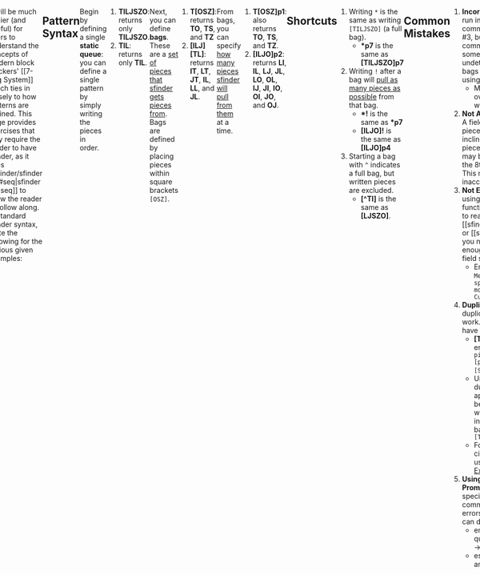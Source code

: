 ```yaml
---
title: "Parameter: Patterns"
tags:
- Guide
- Sfinder Parameter
- Solution Finder
---
```

<meta name="description" content="Detailing the pattern specification for Knewjade's solution finder." />
<style>
header{max-width: 700px; left: 50%; transform: translateX(-50%); padding: 0 2em;}
body{display: flex; justify-content: center;}
.singlePage{width: -webkit-fill-available; max-width: 700px;}
</style>

The **\-\-patterns** parameter for [[sfinder/|solution-finder]] is one of the harder parameters to understand. 
**Patterns**, in this case, is synonymous with **queues**, but potentially more broadly defined. This page is dedicated to providing a thorough explanation and examples on the various aspects and methods of specifying patterns.

It will be much easier (and useful) for users to understand the concepts of modern block stackers' [[7-Bag System]] which ties in closely to how patterns are defined. This page provides exercises that may require the reader to have sfinder, as it uses [[sfinder/sfinder util#seq|sfinder util seq]] to allow the reader to follow along. In standard sfinder syntax, write the following for the various given examples:
```YAML {title="Example Util Seq Command"}
java -jar sfinder.jar util seq -p <example input>
```
___
## Pattern Syntax
Begin by defining a single **static queue**: you can define a single pattern by simply writing the pieces in order.
1. **TILJSZO**: returns only **TILJSZO**.
2. **TIL**: returns only **TIL**.

Next, you can define **bags**. These are a <u>set of pieces that sfinder gets pieces from</u>. Bags are defined by placing pieces within square brackets ``[OSZ]``.
1. **T\[OSZ]**: returns **TO**, **TS**, and **TZ**
2. **\[ILJ]\[TL]**: returns **IT**, **LT**, **JT**, **IL**, **LL**, and **JL**.

From bags, you can specify <u>how many pieces sfinder will pull from them</u> at a time.
1. **T\[OSZ]p1**: also returns **TO**, **TS**, and **TZ**.
2. **\[ILJO]p2**: returns **LI**, **IL**, **LJ**, **JL**, **LO**, **OL**, **IJ**, **JI**, **IO**, **OI**, **JO**, and **OJ**.
___
## Shortcuts
1. Writing ``*`` is the same as writing ``[TILJSZO]`` (a full bag).
	- **\*p7** is the same as **\[TILJSZO]p7**
2. Writing `!` after a bag will <u>pull as many pieces as possible</u> from that bag.
	- **\*!** is the same as **\*p7**
	- **\[ILJO]!** is the same as **\[ILJO]p4**
3. Starting a bag with `^` indicates a full bag, but written pieces are excluded.
	- **\[^TI]** is the same as **\[LJSZO]**.
___
## Common Mistakes
1. **Incorrect Bags**: This won't run into an error similar to common mistakes #2 and #3, but is the most common mistake, sometimes even undetected. Make sure the bags and pieces you're using are correct.
	- May include overlooking `!` after writing a bag.
2. **Not Accounting For Hold**: A field may require 7 pieces, so you may be inclined to define only 7 pieces, but with hold you may be able to use up to the 8th piece of a pattern. This may result in inaccurate results.
3. **Not Enough Pieces**: when using sfinder functionalities that attempt to reach a certain field (e.g. [[sfinder/percent|percent]] or [[sfinder/setup|setup]]), you need to specify enough pieces to fill the field specified.
	- Error message: ``Message: Should specify equal to or more than X pieces: CurrentPieces=Y``
4. **Duplicate Pieces**: duplicate pieces won't work. Bags should only have one of each piece.
	- **\[TIILJ]** would return an error: ``Duplicate 'I' pieces in [] [position=3char] [SyntaxException]``.
	- Under normal play, duplicate pieces only appear at the beginning, so you wouldn't need to include them in the bag: `[TIILJ]` → `I,[TILJ]`
	- For abnormal circumstances, you can use Marfung37's [ExtendedSfinderPieces](https://github.com/Marfung37/ExtendedSfinderPieces).
5. **Using "^" in Command Prompt**: The `^` symbol is a special character for command prompt. To avoid errors when using it, you can do either option:
   - enclosing the text in quotation marks: `[^T]` → `"[^T]"`
   - escaping the first `^` with another `^`: `[^T]` → `[^^T]`
